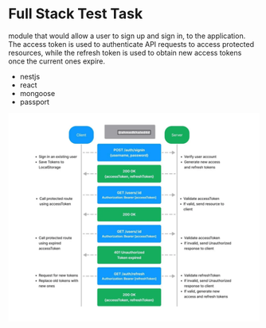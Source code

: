# Full Stack Test Task

module that would allow a user to sign up and sign in, to the application.
The access token is used to authenticate API requests to access protected resources, while the refresh token is used to obtain new access tokens once the current ones expire.

- nestjs
- react
- mongoose
- passport

![sequence-diagram](./sequence-diagram.webp)

